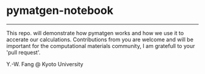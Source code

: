 # pymatgen-notebook

------
This repo. will demonstrate how pymatgen works and how we use it to accerate our calculations. 
Contributions from you are welcome and will be important for the computational materials community,
I am gratefull to your 'pull request'.

Y.-W. Fang @ Kyoto University
